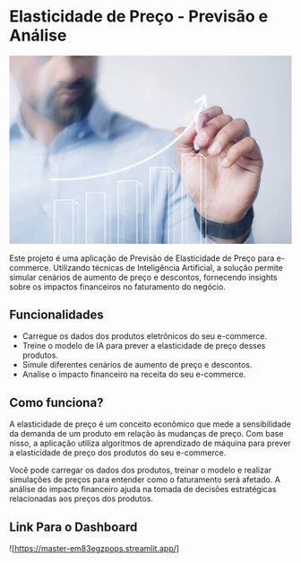 # Elasticidade de Preço - Previsão e Análise

![Elasticidade de Preço](/elasticidade.jpg)

Este projeto é uma aplicação de Previsão de Elasticidade de Preço para e-commerce. Utilizando técnicas de Inteligência Artificial, a solução permite simular cenários de aumento de preço e descontos, fornecendo insights sobre os impactos financeiros no faturamento do negócio.

## Funcionalidades

- Carregue os dados dos produtos eletrônicos do seu e-commerce.
- Treine o modelo de IA para prever a elasticidade de preço desses produtos.
- Simule diferentes cenários de aumento de preço e descontos.
- Analise o impacto financeiro na receita do seu e-commerce.

## Como funciona?

A elasticidade de preço é um conceito econômico que mede a sensibilidade da demanda de um produto em relação às mudanças de preço. Com base nisso, a aplicação utiliza algoritmos de aprendizado de máquina para prever a elasticidade de preço dos produtos do seu e-commerce.

Você pode carregar os dados dos produtos, treinar o modelo e realizar simulações de preços para entender como o faturamento será afetado. A análise do impacto financeiro ajuda na tomada de decisões estratégicas relacionadas aos preços dos produtos.

## Link Para o Dashboard

![https://master-em83egzpops.streamlit.app/]
